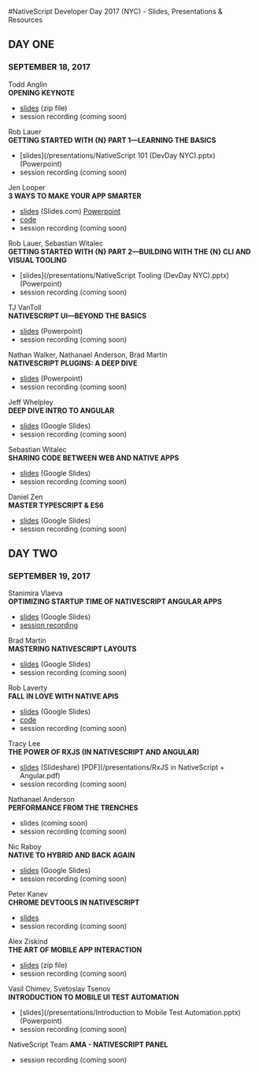 #NativeScript Developer Day 2017 (NYC) - Slides, Presentations & Resources

## DAY ONE
### SEPTEMBER 18, 2017

Todd Anglin<br>
**OPENING KEYNOTE**

- [slides](/presentations/DevDay-2017-Keynote-Slides.zip)  (zip file)
- session recording (coming soon)

Rob Lauer<br>
**GETTING STARTED WITH {N} PART 1—LEARNING THE BASICS**

- [slides](/presentations/NativeScript 101 (DevDay NYC).pptx) (Powerpoint)
- session recording (coming soon)

Jen Looper<br>
**3 WAYS TO MAKE YOUR APP SMARTER**

- [slides](http://slides.com/telerikdevrel/deck-34) (Slides.com) [Powerpoint](/presentations/jen-looper.pptx)
- [code](https://github.com/jlooper/quicknoms-app)
- session recording (coming soon)

Rob Lauer, Sebastian Witalec<br>
**GETTING STARTED WITH {N} PART 2—BUILDING WITH THE {N} CLI AND VISUAL TOOLING**

- [slides](/presentations/NativeScript Tooling (DevDay NYC).pptx) (Powerpoint)
- session recording (coming soon)

TJ VanToll<br>
**NATIVESCRIPT UI—BEYOND THE BASICS**

- [slides](/presentations/NativeScript-UI.pptx) (Powerpoint)
- session recording (coming soon)

Nathan Walker, Nathanael Anderson, Brad Martin<br>
**NATIVESCRIPT PLUGINS: A DEEP DIVE**

- [slides](/presentations/nathan-walker-plugins.pptx) (Powerpoint)
- session recording (coming soon)

Jeff Whelpley<br>
**DEEP DIVE INTRO TO ANGULAR**

- [slides](https://docs.google.com/presentation/d/1ju54x4zUEfhFfksNJ84_BuzwFnyguDc6jypGbmoCVrg/edit?usp=sharing) (Google Slides)
- session recording (coming soon)

Sebastian Witalec<br>
**SHARING CODE BETWEEN WEB AND NATIVE APPS**

- [slides](https://drive.google.com/file/d/0B4BcydrYoAJFZ0pxeDJJZG92Mm8/view) (Google Slides)
- session recording (coming soon)

Daniel Zen<br>
**MASTER TYPESCRIPT & ES6**

- [slides](https://docs.google.com/presentation/d/1bQJJ2K8VJUE4zOJgWvh7CjaBX-aYHnD0X-JFp1Ro7Vw/edit?usp=sharing) (Google Slides)
- session recording (coming soon)

## DAY TWO
### SEPTEMBER 19, 2017

Stanimira Vlaeva<br>
**OPTIMIZING STARTUP TIME OF NATIVESCRIPT ANGULAR APPS**

- [slides](https://docs.google.com/presentation/d/1jVsq0M-crDGAof0qK5hy2TFLGUCYJVi_TS9dODZjaA8/edit?usp=sharing) (Google Slides)
- [session recording](https://www.youtube.com/watch?v=7rHnLb-2tZ4&feature=youtu.be)

Brad Martin<br>
**MASTERING NATIVESCRIPT LAYOUTS**

- [slides](https://docs.google.com/presentation/d/19GoyWC5I1uVNsEijFpjc9_1rcxteOgJ8ESr_-pyMEYs/edit?usp=sharing) (Google Slides)
- session recording (coming soon)

Rob Laverty<br>
**FALL IN LOVE WITH NATIVE APIS**

- [slides](https://docs.google.com/presentation/d/1zbrcynWXwH5FvpKYXXNxziw75ktahqMalNktOgcGQaI/edit?usp=sharing) (Google Slides)
- [code](https://github.com/roblav96/nativescript-devday2017)
- session recording (coming soon)

Tracy Lee<br>
**THE POWER OF RXJS (IN NATIVESCRIPT AND ANGULAR)**

- [slides](https://www.slideshare.net/ladyleet/the-power-of-rxjs-in-nativescript-angular) (Slideshare) [PDF](/presentations/RxJS in NativeScript + Angular.pdf)
- session recording (coming soon)

Nathanael Anderson<br>
**PERFORMANCE FROM THE TRENCHES**

- slides (coming soon)
- session recording (coming soon)

Nic Raboy<br>
**NATIVE TO HYBRID AND BACK AGAIN**

- [slides](https://docs.google.com/presentation/d/1YFFL9oc_nK2A_7OmRU0td8wOEC1hBCcG7sErmeNbk9o/edit?usp=sharing) (Google Slides)
- session recording (coming soon)

Peter Kanev<br>
**CHROME DEVTOOLS IN NATIVESCRIPT**

- [slides](https://docs.google.com/presentation/d/1jVsq0M-crDGAof0qK5hy2TFLGUCYJVi_TS9dODZjaA8/edit?usp=sharing)
- session recording (coming soon)

Alex Ziskind<br>
**THE ART OF MOBILE APP INTERACTION**

- [slides](/Users/brinaldi/Documents/projects/nativescript-developer-day-2017/presentations/20170919_NDD_alex_ziskind.pptx.zip) (zip file)
- session recording (coming soon)

Vasil Chimev, Svetoslav Tsenov<br>
**INTRODUCTION TO MOBILE UI TEST AUTOMATION**

- [slides](/presentations/Introduction to Mobile Test Automation.pptx) (Powerpoint)
- session recording (coming soon)

NativeScript Team
**AMA - NATIVESCRIPT PANEL**

- session recording (coming soon)